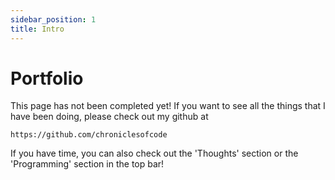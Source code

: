 ```yaml
---
sidebar_position: 1
title: Intro
---
```


# Portfolio

This page has not been completed yet! If you want to see all the things
that I have been doing, please check out my github at 
```
https://github.com/chroniclesofcode
```
If you have time, you can also check out the 'Thoughts' section or the
'Programming' section in the top bar!